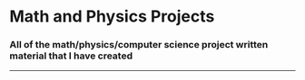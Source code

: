 # Math and Physics Projects
### All of the math/physics/computer science project written material that I have created
---


